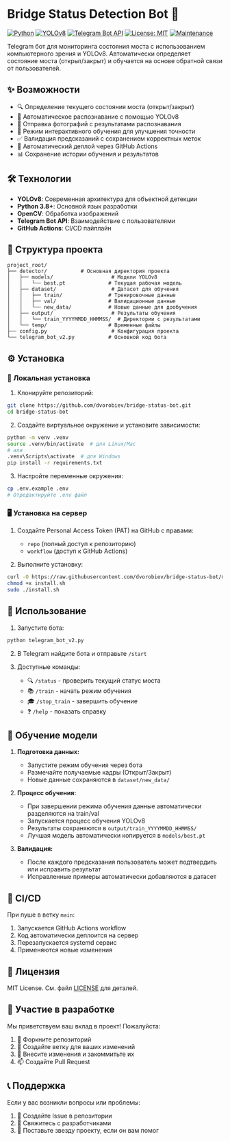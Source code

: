 # Bridge Status Detection Bot 🌉

[![Python](https://img.shields.io/badge/Python-3.8%2B-blue.svg)](https://www.python.org/downloads/)
[![YOLOv8](https://img.shields.io/badge/YOLO-v8-green.svg)](https://github.com/ultralytics/ultralytics)
[![Telegram Bot API](https://img.shields.io/badge/Telegram-Bot%20API-blue.svg)](https://core.telegram.org/bots/api)
[![License: MIT](https://img.shields.io/badge/License-MIT-yellow.svg)](https://opensource.org/licenses/MIT)
[![Maintenance](https://img.shields.io/badge/Maintained%3F-yes-green.svg)](https://github.com/dvorobiev/bridge-status-bot/graphs/commit-activity)

Telegram бот для мониторинга состояния моста с использованием компьютерного зрения и YOLOv8. Автоматически определяет состояние моста (открыт/закрыт) и обучается на основе обратной связи от пользователей.

## ✨ Возможности

- 🔍 Определение текущего состояния моста (открыт/закрыт)
- 🤖 Автоматическое распознавание с помощью YOLOv8
- 📸 Отправка фотографий с результатами распознавания
- 🎯 Режим интерактивного обучения для улучшения точности
- ✅ Валидация предсказаний с сохранением корректных меток
- 🚀 Автоматический деплой через GitHub Actions
- 📊 Сохранение истории обучения и результатов

## 🛠 Технологии

- **YOLOv8**: Современная архитектура для объектной детекции
- **Python 3.8+**: Основной язык разработки
- **OpenCV**: Обработка изображений
- **Telegram Bot API**: Взаимодействие с пользователями
- **GitHub Actions**: CI/CD пайплайн

## 📁 Структура проекта

```
project_root/
├── detector/           # Основная директория проекта
│   ├── models/                   # Модели YOLOv8
│   │   └── best.pt              # Текущая рабочая модель
│   ├── dataset/                  # Датасет для обучения
│   │   ├── train/               # Тренировочные данные
│   │   ├── val/                 # Валидационные данные
│   │   └── new_data/            # Новые данные для дообучения
│   ├── output/                   # Результаты обучения
│   │   └── train_YYYYMMDD_HHMMSS/  # Директории с результатами
│   └── temp/                    # Временные файлы
├── config.py                     # Конфигурация проекта
└── telegram_bot_v2.py           # Основной код бота
```

## ⚙️ Установка

### 🐳 Локальная установка

1. Клонируйте репозиторий:
```bash
git clone https://github.com/dvorobiev/bridge-status-bot.git
cd bridge-status-bot
```

2. Создайте виртуальное окружение и установите зависимости:
```bash
python -m venv .venv
source .venv/bin/activate  # для Linux/Mac
# или
.venv\Scripts\activate  # для Windows
pip install -r requirements.txt
```

3. Настройте переменные окружения:
```bash
cp .env.example .env
# Отредактируйте .env файл
```

### 🖥 Установка на сервер

1. Создайте Personal Access Token (PAT) на GitHub с правами:
   - `repo` (полный доступ к репозиторию)
   - `workflow` (доступ к GitHub Actions)

2. Выполните установку:
```bash
curl -O https://raw.githubusercontent.com/dvorobiev/bridge-status-bot/main/install.sh
chmod +x install.sh
sudo ./install.sh
```

## 🚀 Использование

1. Запустите бота:
```bash
python telegram_bot_v2.py
```

2. В Telegram найдите бота и отправьте `/start`

3. Доступные команды:
   - 🔍 `/status` - проверить текущий статус моста
   - 📚 `/train` - начать режим обучения
   - 🎓 `/stop_train` - завершить обучение
   - ❓ `/help` - показать справку

## 🎯 Обучение модели

1. **Подготовка данных:**
   - Запустите режим обучения через бота
   - Размечайте получаемые кадры (Открыт/Закрыт)
   - Новые данные сохраняются в `dataset/new_data/`

2. **Процесс обучения:**
   - При завершении режима обучения данные автоматически разделяются на train/val
   - Запускается процесс обучения YOLOv8
   - Результаты сохраняются в `output/train_YYYYMMDD_HHMMSS/`
   - Лучшая модель автоматически копируется в `models/best.pt`

3. **Валидация:**
   - После каждого предсказания пользователь может подтвердить или исправить результат
   - Исправленные примеры автоматически добавляются в датасет

## 🔄 CI/CD

При пуше в ветку `main`:
1. Запускается GitHub Actions workflow
2. Код автоматически деплоится на сервер
3. Перезапускается systemd сервис
4. Применяются новые изменения

## 📝 Лицензия

MIT License. См. файл [LICENSE](LICENSE) для деталей.

## 👥 Участие в разработке

Мы приветствуем ваш вклад в проект! Пожалуйста:
1. 🍴 Форкните репозиторий
2. 🔧 Создайте ветку для ваших изменений
3. 📝 Внесите изменения и закоммитьте их
4. 📫 Создайте Pull Request

## 📞 Поддержка

Если у вас возникли вопросы или проблемы:
1. 📝 Создайте Issue в репозитории
2. 📧 Свяжитесь с разработчиками
3. 🌟 Поставьте звезду проекту, если он вам помог 